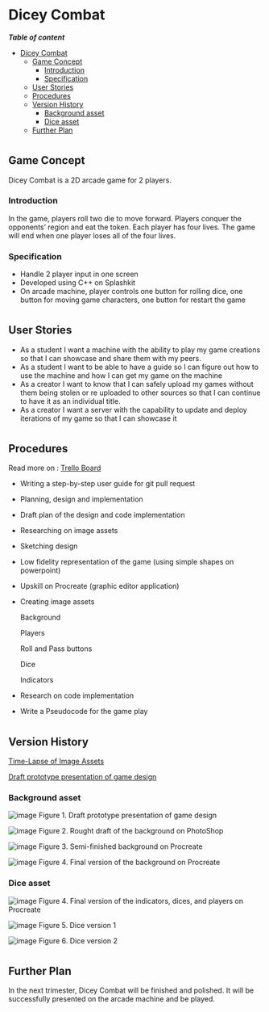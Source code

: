 # Dicey Combat

***Table of content***
- [Dicey Combat](#dicey-combat)
  - [Game Concept](#game-concept)
    - [Introduction](#introduction)
    - [Specification](#specification)
  - [User Stories](#user-stories)
  - [Procedures](#procedures)
  - [Version History](#version-history)
    - [Background asset](#background-asset)
    - [Dice asset](#dice-asset)
  - [Further Plan](#further-plan)
    

#

## Game Concept
Dicey Combat is a 2D arcade game for 2 players.  

### Introduction

In the game, players roll two die to move forward. Players conquer the opponents’ region and eat the token. Each player has four lives. The game will end when one player loses all of the four lives. 

### Specification
* Handle 2 player input in one screen 
* Developed using C++ on Splashkit 
* On arcade machine, player controls one button for rolling dice, one button for moving game characters, one button for restart the game 

#

## User Stories
* As a student I want a machine with the ability to play my game creations so that I can showcase and share them with my peers.
* As a student I want to be able to have a guide so I can figure out how to use the machine and how I can get my game on the machine
* As a creator I want to know that I can safely upload my games without them being stolen or re uploaded to other sources so that I can continue to have it as an individual title.
* As a creator I want a server with the capability to update and deploy iterations of my game so that I can showcase it

#


## Procedures
Read more on :
[Trello Board](https://trello.com/b/ZqLqB2VB/cool-game-team)

* Writing a step-by-step user guide for git pull request 

* Planning, design and implementation  

* Draft plan of the design and code implementation 

* Researching on image assets 

* Sketching design  

* Low fidelity representation of the game (using simple shapes on powerpoint) 

* Upskill on Procreate (graphic editor application) 

* Creating image assets 

  Background 

  Players 

  Roll and Pass buttons 

  Dice 

  Indicators 

* Research on code implementation 

* Write a Pseudocode for the game play 

#

## Version History
[Time-Lapse of Image Assets](https://youtu.be/5eA3UTkKqgs) 

[Draft prototype presentation of game design](https://docs.google.com/presentation/d/1NAFD1ZbJFT7JtbG1qoaIBiS6UfSF0FfsAPnxu15A-Gk/edit?usp=sharing)  

### Background asset

![image](Images\Background1.png)
Figure 1. Draft prototype presentation of game design

![image](Images\DiceyCombatBackground.png)
Figure 2. Rought draft of the background on PhotoShop 

![image](Images\Background2.png)
Figure 3. Semi-finished background on Procreate

![image](Images\Background3.png)
Figure 4. Final version of the background on Procreate 

### Dice asset

![image](Images\Tokens.png)
Figure 4. Final version of the indicators, dices, and players on Procreate  

![image](Images\Dice1.png)
Figure 5. Dice version 1

![image](Images\Dice2.png)
Figure 6. Dice version 2

#

## Further Plan
In the next trimester, Dicey Combat will be finished and polished. It will be successfully presented on the arcade machine and be played.



